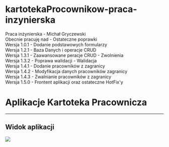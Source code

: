 # kartotekaProcownikow-praca-inzynierska
Praca inżynierska - Michał Gryczewski
<br>
Obecnie pracuję nad - Ostateczne poprawki
<br>
Wersja 1.0.1 - Dodanie podstawowych formularzy
<br>
Wersja 1.2.1 - Baza Danych i operacje CRUD
<br>
Wersja 1.3.1 - Zaawansowane peracje CRUD - Zwolnienia
<br>
Wersja 1.3.2 - Poprawa walidacji - Walidacja 
<br>
Wersja 1.4.1 - Dodanie pracowników z zagranicy
<br>
Wersja 1.4.2 - Modyfikacja danych pracowników  zagranicy
<br>
Wersja 1.4.3 - Zwalnianie pracowników z zagranicy
<br>
Wersja 1.5.0 - Frontent aplikacji oraz ostateczne HotFix'y

<h1>Aplikacje Kartoteka Pracownicza</h1>
<hr>
<h2>Widok aplikacji</h2>
<img src="https://drive.google.com/file/d/10wwUmf1HfMB7dMUlkvMoktBV1EYzUO0S/view?usp=sharing">
<br>

